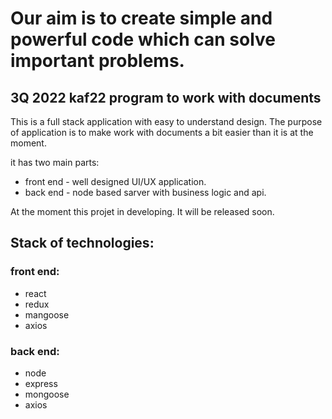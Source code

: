 # Our aim is to create simple and powerful code which can solve important problems.   

## 3Q 2022 kaf22 program to work with documents
This is a full stack application with easy to understand design. The purpose of application is to make work with documents a bit easier than it is at the moment.

it has two main parts: 
* front end - well designed UI/UX application.
* back end - node based sarver with business logic and api.

At the moment this projet in developing. 
It will be released soon. 

## Stack of technologies:

### front end: 
* react 
* redux
* mangoose
* axios

### back end:
* node
* express
* mongoose
* axios
